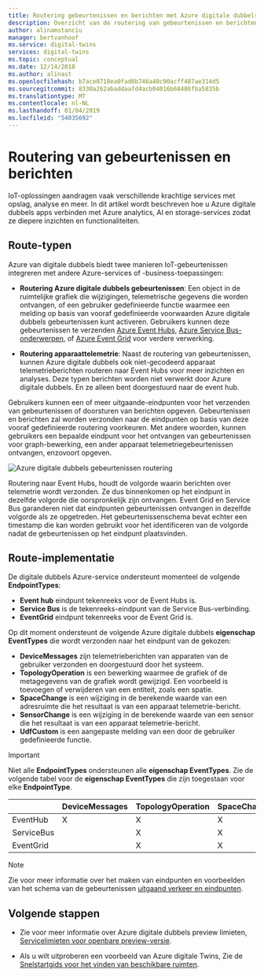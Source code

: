 ```yaml
---
title: Routering gebeurtenissen en berichten met Azure digitale dubbels | Microsoft Docs
description: Overzicht van de routering van gebeurtenissen en berichten naar de service-eindpunten met Azure digitale dubbels
author: alinamstanciu
manager: bertvanhoof
ms.service: digital-twins
services: digital-twins
ms.topic: conceptual
ms.date: 12/14/2018
ms.author: alinast
ms.openlocfilehash: b7ace0718ea0fad0b746a40c90acff487ae314d5
ms.sourcegitcommit: 8330a262abaddaafd4acb04016b68486fba5835b
ms.translationtype: MT
ms.contentlocale: nl-NL
ms.lasthandoff: 01/04/2019
ms.locfileid: "54035692"
---
```

# <a name="routing-events-and-messages"></a>Routering van gebeurtenissen en berichten

IoT-oplossingen aandragen vaak verschillende krachtige services met opslag, analyse en meer. In dit artikel wordt beschreven hoe u Azure digitale dubbels apps verbinden met Azure analytics, AI en storage-services zodat ze diepere inzichten en functionaliteiten.

## <a name="route-types"></a>Route-typen  

Azure van digitale dubbels biedt twee manieren IoT-gebeurtenissen integreren met andere Azure-services of -business-toepassingen:

* **Routering Azure digitale dubbels gebeurtenissen**: Een object in de ruimtelijke grafiek die wijzigingen, telemetrische gegevens die worden ontvangen, of een gebruiker gedefinieerde functie waarmee een melding op basis van vooraf gedefinieerde voorwaarden Azure digitale dubbels gebeurtenissen kunt activeren. Gebruikers kunnen deze gebeurtenissen te verzenden [Azure Event Hubs](https://azure.microsoft.com/services/event-hubs/), [Azure Service Bus-onderwerpen](https://azure.microsoft.com/services/service-bus/), of [Azure Event Grid](https://azure.microsoft.com/services/event-grid/) voor verdere verwerking.

* **Routering apparaattelemetrie**: Naast de routering van gebeurtenissen, kunnen Azure digitale dubbels ook niet-gecodeerd apparaat telemetrieberichten routeren naar Event Hubs voor meer inzichten en analyses. Deze typen berichten worden niet verwerkt door Azure digitale dubbels. En ze alleen bent doorgestuurd naar de event hub.

Gebruikers kunnen een of meer uitgaande-eindpunten voor het verzenden van gebeurtenissen of doorsturen van berichten opgeven. Gebeurtenissen en berichten zal worden verzonden naar de eindpunten op basis van deze vooraf gedefinieerde routering voorkeuren. Met andere woorden, kunnen gebruikers een bepaalde eindpunt voor het ontvangen van gebeurtenissen voor graph-bewerking, een ander apparaat telemetriegebeurtenissen ontvangen, enzovoort opgeven.

![Azure digitale dubbels gebeurtenissen routering][1]

Routering naar Event Hubs, houdt de volgorde waarin berichten over telemetrie wordt verzonden. Ze dus binnenkomen op het eindpunt in dezelfde volgorde die oorspronkelijk zijn ontvangen. Event Grid en Service Bus garanderen niet dat eindpunten gebeurtenissen ontvangen in dezelfde volgorde als ze opgetreden. Het gebeurtenissenschema bevat echter een timestamp die kan worden gebruikt voor het identificeren van de volgorde nadat de gebeurtenissen op het eindpunt plaatsvinden.

## <a name="route-implementation"></a>Route-implementatie

De digitale dubbels Azure-service ondersteunt momenteel de volgende **EndpointTypes**:

* **Event hub** eindpunt tekenreeks voor de Event Hubs is.
* **Service Bus** is de tekenreeks-eindpunt van de Service Bus-verbinding.
* **EventGrid** eindpunt tekenreeks voor de Event Grid is.

Op dit moment ondersteunt de volgende Azure digitale dubbels **eigenschap EventTypes** die wordt verzonden naar het eindpunt van de gekozen:

* **DeviceMessages** zijn telemetrieberichten van apparaten van de gebruiker verzonden en doorgestuurd door het systeem.
* **TopologyOperation** is een bewerking waarmee de grafiek of de metagegevens van de grafiek wordt gewijzigd. Een voorbeeld is toevoegen of verwijderen van een entiteit, zoals een spatie.
* **SpaceChange** is een wijziging in de berekende waarde van een adresruimte die het resultaat is van een apparaat telemetrie-bericht.
* **SensorChange** is een wijziging in de berekende waarde van een sensor die het resultaat is van een apparaat telemetrie-bericht.
* **UdfCustom** is een aangepaste melding van een door de gebruiker gedefinieerde functie.

> [!IMPORTANT]  
> Niet alle **EndpointTypes** ondersteunen alle **eigenschap EventTypes**.
> Zie de volgende tabel voor de **eigenschap EventTypes** die zijn toegestaan voor elke **EndpointType**.

|             | DeviceMessages | TopologyOperation | SpaceChange | SensorChange | UdfCustom |
| ----------- | -------------- | ----------------- | ----------- | ------------ | --------- |
| EventHub|     X          |         X         |     X       |      X       |   X       |
| ServiceBus|              |         X         |     X       |      X       |   X       |
| EventGrid|               |         X         |     X       |      X       |   X       |

>[!NOTE]  
>Zie voor meer informatie over het maken van eindpunten en voorbeelden van het schema van de gebeurtenissen [uitgaand verkeer en eindpunten](how-to-egress-endpoints.md).

## <a name="next-steps"></a>Volgende stappen

- Zie voor meer informatie over Azure digitale dubbels preview limieten, [Servicelimieten voor openbare preview-versie](concepts-service-limits.md).

- Als u wilt uitproberen een voorbeeld van Azure digitale Twins, Zie de [Snelstartgids voor het vinden van beschikbare ruimten](quickstart-view-occupancy-dotnet.md).

<!-- Images -->
[1]: media/concepts/digital-twins-events-routing.png
